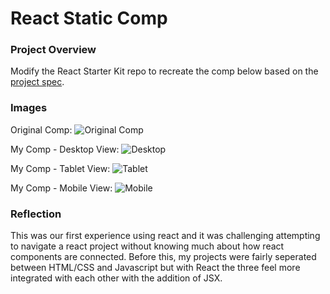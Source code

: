 # React Static Comp

### Project Overview
Modify the React Starter Kit repo to recreate the comp below based on the [project spec](https://github.com/turingschool-examples/react-starter-kit/tree/react-static-comp). 

### Images
Original Comp:
![Original Comp]('./public/react-static-comp-original.png')

My Comp - Desktop View: 
![Desktop]('./public/react-static-comp-desktop.png')

My Comp - Tablet View: 
![Tablet]('./public/react-static-comp-tablet.png')

My Comp - Mobile View: 
![Mobile]('./public/react-static-comp-mobile.png')


### Reflection
This was our first experience using react and it was challenging attempting to navigate a react project without knowing much about how react components are connected. Before this, my projects were fairly seperated between HTML/CSS and Javascript but with React the three feel more integrated with each other with the addition of JSX. 
